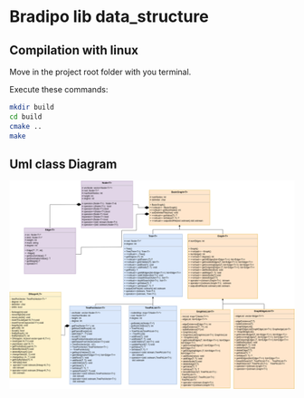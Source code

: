 # Bradipo lib data_structure

## Compilation with linux

Move in the project root folder with you terminal.

Execute these commands: 
``` bash
mkdir build
cd build
cmake ..
make
```



## Uml class Diagram

![Class diagram](diagramma_UML.png)
